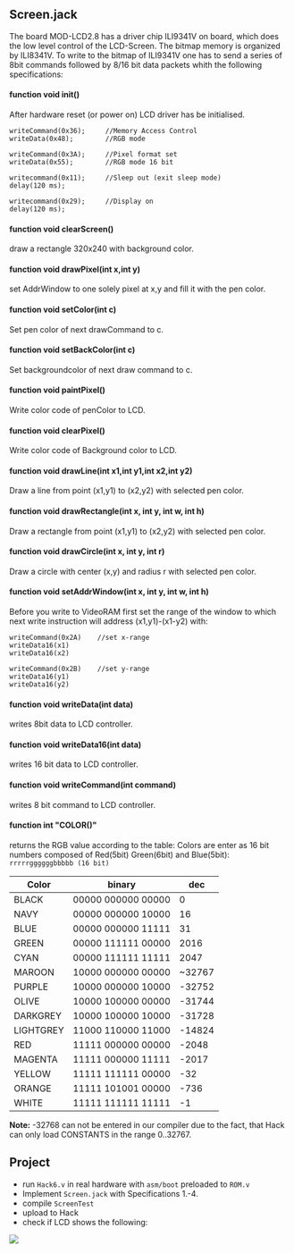 ## Screen.jack
The board MOD-LCD2.8 has a driver chip ILI9341V on board, which does the low level control of the LCD-Screen. The bitmap memory is organized by ILI8341V. To write to the bitmap of ILI9341V one has to send a series of 8bit commands followed by 8/16 bit data packets whith the following specifications:

#### function void init()

After hardware reset (or power on) LCD driver has be initialised.

```
writeCommand(0x36);     //Memory Access Control
writeData(0x48);        //RGB mode

writeCommand(0x3A);     //Pixel format set
writeData(0x55);        //RGB mode 16 bit

writecommand(0x11);     //Sleep out (exit sleep mode)
delay(120 ms);

writecommand(0x29);     //Display on
delay(120 ms);
```

#### function void clearScreen()
draw a rectangle 320x240 with background color.

#### function void drawPixel(int x,int y)
set AddrWindow to one solely pixel at x,y and fill it with the pen color.

#### function void setColor(int c)
Set pen color of next drawCommand to c.

#### function void setBackColor(int c)
Set backgroundcolor of next draw command to c.

#### function void paintPixel()
Write color code of penColor to LCD.

#### function void clearPixel()
Write color code of Background color to LCD.

#### function void drawLine(int x1,int y1,int x2,int y2)
Draw a line from point (x1,y1) to (x2,y2) with selected pen color.

#### function void drawRectangle(int x, int y, int w, int h)

Draw a rectangle from point (x1,y1) to (x2,y2) with selected pen color.

#### function void drawCircle(int x, int y, int r)
Draw a circle with center (x,y) and radius r with selected pen color.

#### function void setAddrWindow(int x, int y, int w, int h)
Before you write to VideoRAM first set the range of the window to which next write instruction will address (x1,y1)-(x1-y2) with:
```
writeCommand(0x2A)    //set x-range
writeData16(x1)
writeData16(x2)

writeCommand(0x2B)    //set y-range
writeData16(y1)
writeData16(y2)
```

#### function void writeData(int data)
writes  8bit data to LCD controller.

#### function void writeData16(int data)
writes 16 bit data to LCD controller.

#### function void writeCommand(int command)
writes 8 bit command to LCD controller.

#### function int "COLOR()"

returns the RGB value according to the table:
Colors are enter as 16 bit numbers composed of Red(5bit) Green(6bit) and Blue(5bit):
```rrrrrggggggbbbbb (16 bit)```

|Color|binary|dec|
|-|-|-|
|BLACK|00000 000000 00000|0|
|NAVY|00000 000000 10000|16|
|BLUE|00000 000000 11111|31|
|GREEN|00000 111111 00000|2016|
|CYAN|00000 111111 11111|2047|
|MAROON|10000 000000 00000|~32767|
|PURPLE|10000 000000 10000|-32752|
|OLIVE|10000 100000 00000|-31744|
|DARKGREY|10000 100000 10000|-31728|
|LIGHTGREY|11000 110000 11000|-14824|
|RED|11111 000000 00000|-2048|
|MAGENTA|11111 000000 11111|-2017|
|YELLOW|11111 111111 00000|-32|
|ORANGE|11111 101001 00000|-736|
|WHITE|11111 111111 11111|-1|
**Note:** -32768 can not be entered in our compiler due to the fact, that Hack can only load CONSTANTS in the range 0..32767.

## Project
* run `Hack6.v` in real hardware with `asm/boot` preloaded to `ROM.v`
* Implement `Screen.jack` with Specifications 1.-4.
* compile `ScreenTest`
* upload to Hack
* check if LCD shows the following:

![](screen.jpg)

